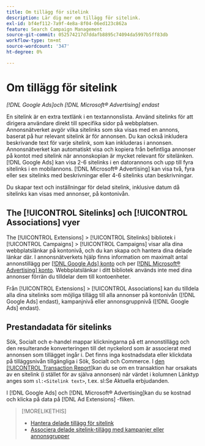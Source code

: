 ```yaml
---
title: Om tillägg för sitelink
description: Lär dig mer om tillägg för sitelink.
exl-id: bf4ef112-7a9f-4e8a-8f04-06ed123c862a
feature: Search Campaign Management
source-git-commit: 052574217d7ddafb8895c74094da5997b5ff83db
workflow-type: tm+mt
source-wordcount: '347'
ht-degree: 0%

---
```


# Om tillägg för sitelink

*[!DNL Google Ads]och [!DNL Microsoft® Advertising] endast*

En sitelink är en extra textlänk i en textannonslista. Använd sitelinks för att dirigera användare direkt till specifika sidor på webbplatsen. Annonsnätverket avgör vilka sitelinks som ska visas med en annons, baserat på hur relevant sitelink är för annonsen. Du kan också inkludera beskrivande text för varje sitelink, som kan inkluderas i annonsen. Annonsnätverket kan automatiskt visa och kopiera från befintliga annonser på kontot med sitelink när annonskopian är mycket relevant för sitelänken. [!DNL Google Ads] kan visa 2-6 sitelinks i en datorannons och upp till fyra sitelinks i en mobilannons. [!DNL Microsoft® Advertising] kan visa två, fyra eller sex sitelinks med beskrivningar eller 4-6 sitelinks utan beskrivningar.

Du skapar text och inställningar för delad sitelink, inklusive datum då sitelinks kan visas med annonser, på kontonivån.

## The [!UICONTROL Sitelinks] och [!UICONTROL Associations] vyer

The [!UICONTROL Extensions] > [!UICONTROL Sitelinks] bibliotek i [!UICONTROL Campaigns] > [!UICONTROL Campaigns] visar alla dina webbplatslänkar på kontonivå, och du kan skapa och hantera dina delade länkar där. I annonsnätverkets hjälp finns information om maximalt antal annonstillägg per [[!DNL Google Ads] konto](https://support.google.com/google-ads/answer/6372658) och per [[!DNL Microsoft® Advertising] konto](https://help.ads.microsoft.com/#apex/3/en/52001). Webbplatslänkar i ditt bibliotek används inte med dina annonser förrän du tilldelar dem till kontoenheter.

Från [!UICONTROL Extensions] > [!UICONTROL Associations] kan du tilldela alla dina sitelinks som möjliga tillägg till alla annonser på kontonivån ([!DNL Google Ads] endast), kampanjnivå eller annonsgruppnivå ([!DNL Google Ads] endast).

## Prestandadata för sitelinks

Sök, Socialt och e-handel mappar klickningarna på ett annonstillägg och den resulterande konverteringen till det nyckelord som är associerat med annonsen som tillägget ingår i. Det finns inga kostnadsdata eller klickdata på tilläggsnivån tillgängliga i Sök, Socialt och Commerce. I [den [!UICONTROL Transaction Report]](/help/search-social-commerce/reports/management/basic-advanced/transaction-report.md)kan du se om en transaktion har orsakats av en sitelink (i stället för av själva annonsen) när värdet i kolumnen Länktyp anges som `sl:<Sitelink text>`, t.ex. sl:Se Aktuella erbjudanden.

I [!DNL Google Ads] och [!DNL Microsoft® Advertising]kan du se kostnad och klicka på data på [!DNL Ad Extensions] -fliken.

>[!MORELIKETHIS]
>
>* [Hantera delade tillägg för sitelink](sitelink-extension-manage.md)
>* [Associera delade sitelink-tillägg med kampanjer eller annonsgrupper](sitelink-extension-associate.md)
